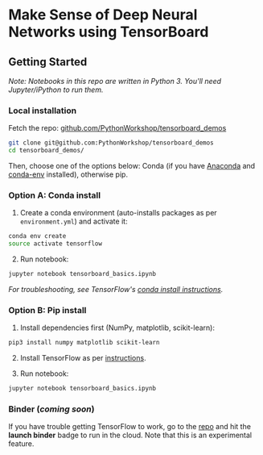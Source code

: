 # Make Sense of Deep Neural Networks using TensorBoard

## Getting Started

_Note: Notebooks in this repo are written in Python 3. You'll need Jupyter/iPython to run them._

### Local installation

Fetch the repo: [github.com/PythonWorkshop/tensorboard_demos](https://github.com/PythonWorkshop/tensorboard_demos)

```bash
git clone git@github.com:PythonWorkshop/tensorboard_demos
cd tensorboard_demos/
```

Then, choose one of the options below: Conda (if you have [Anaconda](https://www.continuum.io/downloads) and [conda-env](https://github.com/conda/conda-env) installed), otherwise pip.

### Option A: Conda install

1. Create a conda environment (auto-installs packages as per `environment.yml`) and activate it:

  ```bash
  conda env create
  source activate tensorflow
  ```

2. Run notebook:

  ```bash
  jupyter notebook tensorboard_basics.ipynb
  ```

_For troubleshooting, see TensorFlow's [conda install instructions](https://www.tensorflow.org/versions/master/get_started/os_setup.html#anaconda-installation)._

### Option B: Pip install

1. Install dependencies first (NumPy, matplotlib, scikit-learn):

  ```bash
  pip3 install numpy matplotlib scikit-learn
  ```

2. Install TensorFlow as per [instructions](https://www.tensorflow.org/versions/master/get_started/os_setup.html#pip-installation).

3. Run notebook:

  ```bash
  jupyter notebook tensorboard_basics.ipynb
  ```

### Binder (_coming soon_)

If you have trouble getting TensorFlow to work, go to the [repo](https://github.com/PythonWorkshop/tensorboard_demos) and hit the **launch binder** badge to run in the cloud. Note that this is an experimental feature.
